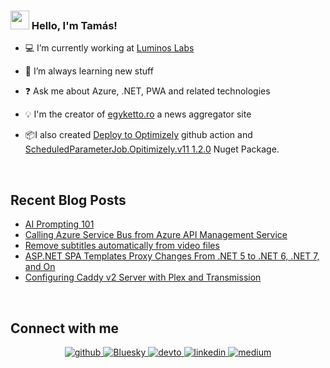 ### <img src="https://media.giphy.com/media/hvRJCLFzcasrR4ia7z/giphy.gif" width="30px"> Hello, I'm Tamás!
 

- 💻 I’m currently working at [Luminos Labs](https://www.luminoslabs.com/)  
  

- 🌱 I’m always learning new stuff
  

- ❓ Ask me about Azure, .NET, PWA and related technologies  
  

- 💡 I'm the creator of [egyketto.ro](https://egyketto.ro) a news aggregator site  

- 📦I also created [Deploy to Optimizely](https://github.com/marketplace/actions/deploy-to-optimizely-dxp) github action and [ScheduledParameterJob.Opitimizely.v11 1.2.0](https://nuget.optimizely.com/package/?id=ScheduledParameterJob.Opitimizely.v11) Nuget Package.
<br/>  


## Recent Blog Posts  
<!-- BLOG-POST-LIST:START -->
- [AI Prompting 101](https://furotmark.github.io/2024/05/20/AI-Prompting-101.html)
- [Calling Azure Service Bus from Azure API Management Service](https://furotmark.github.io/2023/10/24/Call-Service-Bus-From-API-Gateway.html)
- [Remove subtitles automatically from video files](https://furotmark.github.io/2023/10/04/Remove-Subtitles-Automatically.html)
- [ASP.NET SPA Templates Proxy Changes From .NET 5 to .NET 6, .NET 7, and On](https://furotmark.github.io/2023/05/04/ASPNET-SPA-Templates-Proxy-Changes.html)
- [Configuring Caddy v2 Server with Plex and Transmission](https://furotmark.github.io/2023/01/04/Configuring-Caddy2-With-Plex-And-Transmission.html)
<!-- BLOG-POST-LIST:END -->  

<br/>  


## Connect with me  
<div align="center">
<a href="https://github.com/furoTmark" target="_blank">
<img src=https://img.shields.io/badge/github-%2324292e.svg?&style=for-the-badge&logo=github&logoColor=white alt=github style="margin-bottom: 5px;" />
</a>
<a href="https://bsky.app/profile/furotmark.bsky.social" target="_blank">
<img src=https://img.shields.io/badge/bluesky-%2300acee.svg?&style=for-the-badge&logo=bluesky&logoColor=white alt=Bluesky style="margin-bottom: 5px;" />
</a>
<a href="https://dev.to/furoTmark" target="_blank">
<img src=https://img.shields.io/badge/dev.to-%2308090A.svg?&style=for-the-badge&logo=dev.to&logoColor=white alt=devto style="margin-bottom: 5px;" />
</a>
<a href="https://linkedin.com/in/tam%C3%A1s-m%C3%A1rk-fur%C3%B3-31a49a49/" target="_blank">
<img src=https://img.shields.io/badge/linkedin-%231E77B5.svg?&style=for-the-badge&logo=linkedin&logoColor=white alt=linkedin style="margin-bottom: 5px;" />
</a>
<a href="https://medium.com/@furoTmark" target="_blank">
<img src=https://img.shields.io/badge/medium-%2324292e.svg?&style=for-the-badge&logo=medium&logoColor=white alt=medium style="margin-bottom: 5px;" />
</a>  
</div>  
